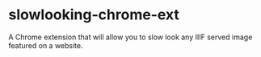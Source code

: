 # slowlooking-chrome-ext
A Chrome extension that will allow you to slow look any IIIF served image featured on a website.
